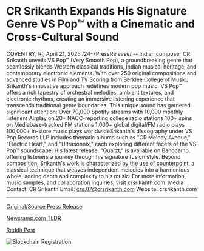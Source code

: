# CR Srikanth Expands His Signature Genre VS Pop™ with a Cinematic and Cross-Cultural Sound

COVENTRY, RI, April 21, 2025 /24-7PressRelease/ -- Indian composer CR Srikanth unveils VS Pop™ (Very Smooth Pop), a groundbreaking genre that seamlessly blends Western classical traditions, Indian musical heritage, and contemporary electronic elements. With over 250 original compositions and advanced studies in Film and TV Scoring from Berklee College of Music, Srikanth's innovative approach redefines modern pop music.​  VS Pop™ offers a rich tapestry of orchestral melodies, ambient textures, and electronic rhythms, creating an immersive listening experience that transcends traditional genre boundaries. This unique sound has garnered significant attention:​  Over 70,000 Spotify streams with 10,000 monthly listeners  Airplay on 20+ NACC-reporting college radio stations  100+ spins on Mediabase-tracked FM stations  1,000+ global digital/FM radio plays  100,000+ in-store music plays worldwide​  Srikanth's discography under VS Pop Records LLP includes thematic albums such as "CR Melody Avenue," "Electric Heart," and "Ultrasonnix," each exploring different facets of the VS Pop™ soundscape. His latest release, "Quarzt," is available on Bandcamp, offering listeners a journey through his signature fusion style.​  Beyond composition, Srikanth's work is characterized by the use of counterpoint, a classical technique that weaves independent melodies into a harmonious whole, adding depth and complexity to his music.​  For more information, music samples, and collaboration inquiries, visit crsrikanth.com.​  Media Contact: CR Srikanth Email: crs.07@crsrikanth.com Website: crsrikanth.com 

---

[Original/Source Press Release](https://www.24-7pressrelease.com/press-release/522018/cr-srikanth-expands-his-signature-genre-vs-pop-with-a-cinematic-and-cross-cultural-sound)
                    

[Newsramp.com TLDR](https://newsramp.com/curated-news/composer-cr-srikanth-launches-vs-poptm-genre/e434b627d7edfa6fc7364c52c7c99db4) 

 



[Reddit Post](https://www.reddit.com/r/Lifestyle_Culture/comments/1k47h6v/composer_cr_srikanth_launches_vs_pop_genre/) 



![Blockchain Registration](https://cdn.newsramp.app/24-7PressRelease/qrcode/254/21/roamtaKc.webp)